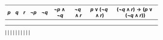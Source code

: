 | $p$ | $q$ | $r$ | $\lnot p$ | $\lnot q$ | $\lnot p \land \lnot q$ | $\lnot q \land r$ | $p \lor (\lnot q \land r)$ | $(\lnot q \land r) \rightarrow (p \lor (\lnot q \land r))$ |
| --- | --- | --- | --------- | --------- | ----------------------- | ----------------- | -------------------------- | ---------------------------------------------------------- |
|     |     |     |           |           |                         |                   |                            |                                                            |
|     |     |     |           |           |                         |                   |                            |                                                            |
|     |     |     |           |           |                         |                   |                            |                                                            |
| 
|     |     |           |           |                         |                   |                            |                                                            |